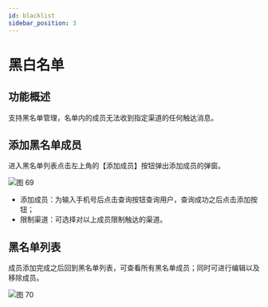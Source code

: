 ```yaml
---
id: blacklist
sidebar_position: 3
---
```


# 黑白名单

## 功能概述

支持黑名单管理，名单内的成员无法收到指定渠道的任何触达消息。

## 添加黑名单成员

进入黑名单列表点击左上角的【添加成员】按钮弹出添加成员的弹窗。

![图 69](/img/66f00106f3be2226714ee78a45815b3da60aa2a4ae48d841019b720c0fb52e19.png)

- 添加成员：为输入手机号后点击查询按钮查询用户，查询成功之后点击添加按钮；
- 限制渠道：可选择对以上成员限制触达的渠道。

## 黑名单列表

成员添加完成之后回到黑名单列表，可查看所有黑名单成员；同时可进行编辑以及移除成员。

![图 70](/img/1f1cff3afd4ddbea22049a8b6b43de407981f293fde43870e5026fbeee6b76cd.png)
